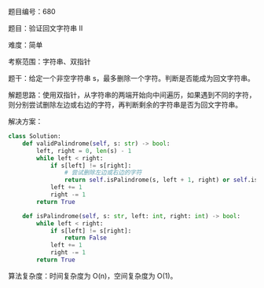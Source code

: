 题目编号：680

题目：验证回文字符串 II

难度：简单

考察范围：字符串、双指针

题干：给定一个非空字符串 s，最多删除一个字符。判断是否能成为回文字符串。

解题思路：使用双指针，从字符串的两端开始向中间遍历，如果遇到不同的字符，则分别尝试删除左边或右边的字符，再判断剩余的字符串是否为回文字符串。

解决方案：

```python
class Solution:
    def validPalindrome(self, s: str) -> bool:
        left, right = 0, len(s) - 1
        while left < right:
            if s[left] != s[right]:
                # 尝试删除左边或右边的字符
                return self.isPalindrome(s, left + 1, right) or self.isPalindrome(s, left, right - 1)
            left += 1
            right -= 1
        return True

    def isPalindrome(self, s: str, left: int, right: int) -> bool:
        while left < right:
            if s[left] != s[right]:
                return False
            left += 1
            right -= 1
        return True
```

算法复杂度：时间复杂度为 O(n)，空间复杂度为 O(1)。